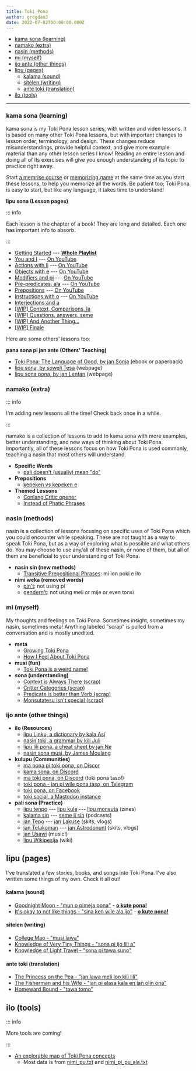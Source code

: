 ```yaml
---
title: Toki Pona
author: gregdan3
date: 2022-07-02T00:00:00.000Z
---
```


<!-- toc -->

- [kama sona (learning)](#kama-sona-learning)
- [namako (extra)](#namako-extra)
- [nasin (methods)](#nasin-methods)
- [mi (myself)](#mi-myself)
- [ijo ante (other things)](#ijo-ante-other-things)
- [lipu (pages)](#lipu-pages)
  - [kalama (sound)](#kalama-sound)
  - [sitelen (writing)](#sitelen-writing)
  - [ante toki (translation)](#ante-toki-translation)
- [ilo (tools)](#ilo-tools)

<!-- tocstop -->

---

### kama sona (learning)

kama sona is my Toki Pona lesson series, with written and video lessons. It is based on many other Toki Pona lessons, but with important changes to lesson order, terminology, and design. These changes reduce misunderstandings, provide helpful context, and give more example material than any other lesson series I know! Reading an entire lesson and doing all of its exercises will give you enough understanding of its topic to practice right away.

Start [a memrise
course](https://app.memrise.com/course/5969373/essential-toki-pona-vocabulary/)
or [memorizing game](https://jamesmoulang.itch.io/nasin-sona-musi)
at the same time as you start these lessons, to help you memorize all the words.
Be patient too; Toki Pona is easy to start, but like any language, it takes time to understand!

**lipu sona (Lesson pages)**

::: info

Each lesson is the chapter of a book! They are long and detailed. Each one has important info to absorb.

:::

- [Getting Started](./sona/open.html) --- **[Whole Playlist](https://www.youtube.com/playlist?list=PLoLQoll2U6WEeCO7C2oc1LTWgkoBC8rvT)**
- [You and I](./sona/mi-sina.html) --- [On YouTube](https://youtu.be/J93GWOMbgdg)
- [Actions with li](./sona/li.html) --- [On YouTube](https://youtu.be/xaYd936H--o)
- [Objects with e](./sona/e.html) --- [On YouTube](https://youtu.be/ZLcSwYEZmIY)
- [Modifiers and pi](./sona/mod-pi.html) --- [On YouTube](https://youtu.be/J6ThX6dQyCI)
- [Pre-predicates, ala](./sona/pre-predicates.html) --- [On YouTube](https://youtu.be/YjxSaqAZwqk)
- [Prepositions](./sona/preps.html) --- [On YouTube](https://youtu.be/hbUaLDRmULI)
- [Instructions with o](./sona/o.html) --- [On YouTube](https://youtu.be/lf3lDjIWiYI)
- [Interjections and a](./sona/interjections.html)
- [[WIP] Context, Comparisons, la](./sona/la.html)
- [[WIP] Questions, answers, seme](./sona/seme.html)
- [[WIP] And Another Thing...](./sona/bits.html)
- [[WIP] Finale](./sona/pini.html)

Here are some others' lessons too:

**pana sona pi jan ante (Others' Teaching)**

- [Toki Pona: The Language of Good, by jan Sonja](https://www.amazon.com/dp/0978292308/) (ebook or paperback)
- [lipu sona, by soweli Tesa](https://sowelitesa.kittycat.homes/lipu-sona/) (webpage)
- [lipu sona pona, by jan Lentan](https://lipu-sona.pona.la/) (webpage)

<!-- - [Toki Pona Lessons, by jan Misali](https://www.youtube.com/watch?v=2EZihKCB9iw&list=PLuYLhuXt4HrQwIDV7FBkA8zApw0pnEJrX) (youtube, in progress) -->
<!-- - [Toki Pona in a fortnight, by astrodonunt](https://www.youtube.com/watch?v=qzWrG9iM9ac&list=PLOedATW-HKZO9BYoXRiHkX_SWi7VKsCKB) (youtube) -->
<!-- - [12 days of sona pi toki pona, by jan Misali](https://www.youtube.com/watch?v=4L-dvvng4Zc&list=PLuYLhuXt4HrQIv3xnDxZqRaLfmxB2U5rJ) -->
<!-- - [Toki Pona Lessons, by jan Lope](https://jan-lope.github.io/Toki_Pona_lessons_English/) -->
<!-- - [76 Illustrated Lessons, unknown author](https://aiki.pbworks.com/f/tp+in+76+lessons+English.pdf) -->
<!-- - [Toki Pona, by jan Pije](https://en.wikibooks.org/wiki/Updated_jan_Pije%27s_lessons) -->

### namako (extra)

::: info

I'm adding new lessons all the time! Check back once in a while.

:::

namako is a collection of lessons to add to kama sona with more examples,
better understanding, and new ways of thinking about Toki Pona. Importantly,
all of these lessons focus on how Toki Pona is used commonly, teaching a nasin
that most others will understand.

<!-- - Grammar -->
  <!-- - [Multiple _li_ with sina with mi](./sona/multiple-li.html) -->
  <!-- - [_la_ and prepositions](./sona/la-prepositions.html) -->
<!-- - Modifiers -->
  <!-- - [Proper nouns](./sona/proper-nouns.html) -->
  <!-- - [Colors and _kule_](./sona/kule.html) -->
  <!-- - [Negations with _ala_](./sona/ala.html) -->
  <!-- - [Numbers and _nanpa_](./sona/nanpa.html) -->

<!-- - [_ona_ and _ni_](./sona/ona-ni.html) -->

- **Specific Words**
  - [pali doesn't (usually) mean "do"](./sona/palint.html)
  <!-- - [mi monsuta e sina](./sona/monsutatesu.html) -->
- **Prepositions**
  <!-- - [Telling Time](./sona/time.html) -->
  <!-- - [Knowing Place](./sona/location.html) -->
  - [kepeken vs kepeken e](./sona/kepeken.html)
- **Themed Lessons**
  - [Conlang Critic opener](./sona/conlang-critic.html)
  - [Instead of Phatic Phrases](./sona/phatic-phrases.html)
    <!-- - [Advanced Comparisons](./sona/comparisons.html) -->
    <!-- - [Concepts and Translation](./sona/ante-toki.html) -->
    <!-- - [Modern Toki Pona vs. pu](./sona/modern-tp.html) -->
    <!-- - [Units of time](./sona/tenpo-nanpa.html) -->
    <!-- - [Beginner Mistakes](./sona/beginner-mistakes.html) -->
    <!-- - [Frequently Asked Questions](./sona/faq.html) -->

### nasin (methods)

nasin is a collection of lessons focusing on specific uses of Toki Pona
which you could encounter while speaking. These are not taught as a
way to speak Toki Pona, but as a way of exploring what is possible and what
others do. You may choose to use any/all of these nasin, or none of them, but
all of them are beneficial to your understanding of Toki Pona.

<!-- - [pu taso](./sona/pu-taso.html): only using Toki Pona: The Language of Good -->
<!-- - **nimi sin** -->
  <!-- - [ki si wi](./sona/ki-si-wi.html) -->
<!-- - **nimi ante (different words)** -->
<!--   - [newer pre-predicates](./sona/newer-pre-predicates.html): open, pini, alasa, olin -->
<!--   - [nanpa seme?](./sona/nanpa-seme.html): nanpa but it ranks non-integers -->
<!--   - [nasin kule](./sona/kule-ante.html): altered color -->
<!--   - [nasin nanpa ante](./sona/nasin-nanpa.html): a few different number systems -->

- **nasin sin (new methods)**
  - [Transitive Prepositional Phrases](./sona/trans-preps.html): mi lon poki e ilo
- **nimi weka (removed words)**
  - [pin't](./sona/pint.html): not using pi
  - [gendern't](./sona/gendernt.html): not using meli or mije or even tonsi
    <!-- - [jan't](./sona/jant.html): not using jan (as a head noun) -->
    <!-- - [jon't](./sona/jont.html): not using jo -->
    <!-- - [anun't](./sona/anunt.html): only using anu for questions -->
    <!-- - [min't](./sona/mint.html): not using mi, or sometimes sina, or even ona! -->
    <!-- - [noun't](./sona/nount.html): not using proper nouns -->
    <!-- - [pre-predicaten't](./sona/pre-predicatent.html): not using pre-predicates -->
    <!-- - [nanpan't](./sona/nanpant.html): no number system -->

### mi (myself)

My thoughts and feelings on Toki Pona. Sometimes insight, sometimes my nasin, sometimes meta!
Anything labeled "scrap" is pulled from a conversation and is mostly unedited.

- **meta**
  - [Growing Toki Pona](./mi/growing-toki-pona.html)
  - [How I Feel About Toki Pona](./mi/open.html)
- **musi (fun)**
  - [Toki Pona is a weird name!](./mi/toki-pona-is-a-weird-name.html)
- **sona (understanding)**
  - [Context is Always There (scrap)](./mi/context-always.html)
  - [Critter Categories (scrap)](./mi/critters.html)
  - [Predicate is better than Verb (scrap)](./mi/predicate-vs-verb.html)
  - [Monsutatesu isn't special (scrap)](./mi/monsutatesu-isnt-special.html)

<!-- - [misikeke li pona](./sona/misikeke.html) -->
<!-- - [epiku li ike](./sona/epikunt.html) -->

### ijo ante (other things)

- **ilo (Resources)**
  - [lipu Linku, a dictionary by kala Asi](https://lipu-linku.github.io/)
  - [nasin toki, a grammar by kili Juli](https://github.com/kilipan/nasin-toki)
  - [lipu lili pona, a cheat sheet by jan Ne](https://jan-ne.github.io/lipu-lili-pona/)
  - [nasin sona musi, by James Moulang](https://jamesmoulang.itch.io/nasin-sona-musi)
- **kulupu (Communities)**
  - [ma pona pi toki pona, on Discor](https://discord.gg/mapona)
  - [kama sona, on Discord](https://discord.gg/ChC6qtVsSE)
  - [ma toki pona, on Discord](https://discord.gg/arjV4Nw) (toki pona taso!)
  - [toki pona - jan pi wile pona taso, on Telegram](https://t.me/+UqUj9OFM_9e8iPUW)
  - [toki pona, on Facebook](https://www.facebook.com/groups/sitelen/)
  - [toki.social, a Mastodon instance](https://toki.social/public)
- **pali sona (Practice)**
  - [lipu tenpo](https://liputenpo.org/) --- [lipu kule](https://lipukule.org/) --- [lipu monsuta](https://lipumonsuta.neocities.org/) (zines)
  - [kalama sin](https://www.youtube.com/watch?v=QmgaRPuF9CE&list=PLjOmpMyMxd8Qs2mAXcLk817tQy_AQj09u) --- [seme li sin](https://www.youtube.com/c/semelisin) (podcasts)
  - [jan Tepo](https://www.youtube.com/@tbodt) --- [jan Lakuse](https://www.youtube.com/@janlakuse5199) (skits, vlogs)
  - [jan Telakoman](https://www.youtube.com/@jantelakoman) --- [jan Astrodonunt](https://www.youtube.com/user/astrodonunt) (skits, vlogs)
  - [jan Usawi](https://www.youtube.com/@janusawi8794) (music!)
  - [lipu Wikipesija](https://wikipesija.org/wiki/lipu_open) (wiki)

## lipu (pages)

I've translated a few stories, books, and songs into Toki Pona. I've also written some things of my own. Check it all out!

#### kalama (sound)

- [Goodnight Moon - "mun o pimeja pona"](./lipu/mun-o-pimeja-pona.html) - **[o kute pona!](https://www.youtube.com/watch?v=Q2UIw8PZsZ8)**
- [It's okay to not like things - "sina ken wile ala ijo"](./lipu/sina-ken-wile-ala-ijo.html) - **[o kute pona!](https://www.youtube.com/watch?v=iKry3P51SVI)**

#### sitelen (writing)

- [College Mao - "musi lawa"](./lipu/musi-lawa.html)
- [Knowledge of Very Tiny Things - "sona pi ijo lili a"](./lipu/sona-pi-ijo-lili-a.html)
- [Knowledge of Light Travel - "sona pi tawa suno"](./lipu/sona-pi-tawa-suno.html)

#### ante toki (translation)

- [The Princess on the Pea - "jan lawa meli lon kili lili"](./lipu/jan-lawa-meli-lon-kili-lili.html)
- [The Fisherman and his Wife - "jan pi alasa kala en jan olin ona"](./lipu/jan-pi-alasa-kala-en-jan-olin-ona.html)
- [Homeward Bound - "tawa tomo"](./lipu/tawa-tomo.html)

## ilo (tools)

::: info

More tools are coming!

:::

- [An explorable map of Toki Pona concepts](./ilo/map.html)
  - Most data is from [nimi_pu.txt](http://tokipona.org/nimi_pu.txt) and
    [nimi_pi_pu_ala.txt](http://tokipona.org/nimi_pi_pu_ala.txt)
